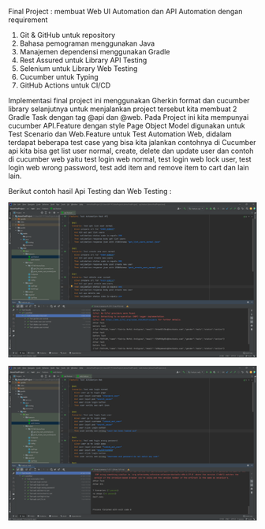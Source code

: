 
Final Project : membuat Web UI Automation dan API Automation dengan requirement  
1. Git & GitHub untuk repository
2. Bahasa pemograman menggunakan Java 
3. Manajemen dependensi menggunakan Gradle 
4. Rest Assured untuk Library API Testing 
5. Selenium untuk Library Web Testing 
6. Cucumber untuk Typing 
7. GitHub Actions untuk CI/CD

Implementasi final project ini menggunakan Gherkin format dan cucumber library selanjutnya untuk menjalankan project tersebut kita membuat 2 Gradle Task dengan tag @api dan @web.
Pada Project ini kita mempunyai cucumber API.Feature dengan style Page Object Model digunakan untuk Test Scenario dan Web.Feature untuk Test Automation Web, didalam terdapat beberapa test case yang bisa kita jalankan contohnya di Cucumber api kita bisa get list user normal, create, delete dan update user dan contoh di cucumber web yaitu test login web normal, test login web lock user, test login web wrong password, test add item and remove item to cart dan lain lain.



Berikut contoh hasil Api Testing dan Web Testing : 

![alt text](https://github.com/satriarefdi/demoFinalProject/blob/main/API%20Feature%20Final%20Project.png?raw=true)

![alt text](https://github.com/satriarefdi/demoFinalProject/blob/main/Web%20Feature%20Final%20Project.png?raw=true)
